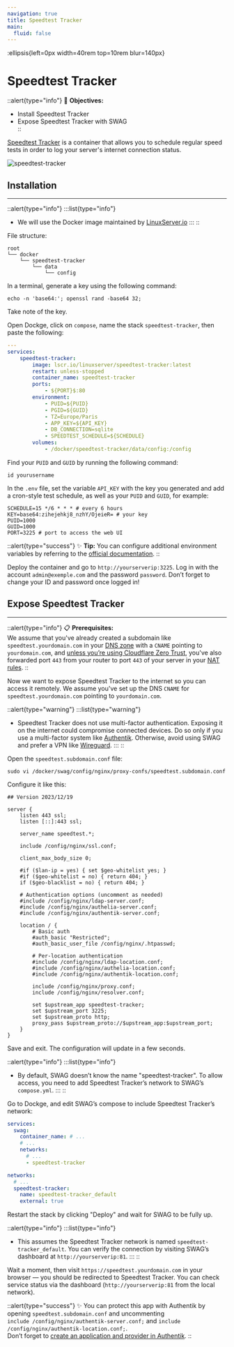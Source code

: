 ```yaml
---
navigation: true
title: Speedtest Tracker
main:
  fluid: false
---
```

:ellipsis{left=0px width=40rem top=10rem blur=140px}
# Speedtest Tracker

::alert{type="info"}
🎯 **Objectives:**
- Install Speedtest Tracker  
- Expose Speedtest Tracker with SWAG  
::

[Speedtest Tracker](https://docs.speedtest-tracker.dev/) is a container that allows you to schedule regular speed tests in order to log your server's internet connection status.

![speedtest-tracker](/img/serveex/speedtest-tracker.avif)

## Installation
---
::alert{type="info"}
:::list{type="info"}
- We will use the Docker image maintained by [LinuxServer.io](https://docs.linuxserver.io/images/docker-speedtest-tracker/)
:::
::

File structure:

```console
root
└── docker
    └── speedtest-tracker
        └── data
            └── config
```

In a terminal, generate a key using the following command:

```shell
echo -n 'base64:'; openssl rand -base64 32;
```

Take note of the key.

Open Dockge, click on `compose`, name the stack `speedtest-tracker`, then paste the following:

```yaml
---
services:
    speedtest-tracker:
        image: lscr.io/linuxserver/speedtest-tracker:latest
        restart: unless-stopped
        container_name: speedtest-tracker
        ports:
            - ${PORT}$:80
        environment:
            - PUID=${PUID}
            - PGID=${GUID}
            - TZ=Europe/Paris
            - APP_KEY=${API_KEY}
            - DB_CONNECTION=sqlite
            - SPEEDTEST_SCHEDULE=${SCHEDULE}
        volumes:
            - /docker/speedtest-tracker/data/config:/config
```

Find your `PUID` and `GUID` by running the following command:

```shell
id yourusername
```

In the `.env` file, set the variable `API_KEY` with the key you generated and add a cron-style test schedule, as well as your `PUID` and `GUID`, for example:

```properties
SCHEDULE=15 */6 * * * # every 6 hours
KEY=base64:zihejehkj8_nzhY/OjeieR= # your key
PUID=1000
GUID=1000
PORT=3225 # port to access the web UI
```

::alert{type="success"}
✨ **Tip:** You can configure additional environment variables by referring to the [official documentation](https://docs.speedtest-tracker.dev/getting-started/environment-variables).
::

Deploy the container and go to `http://yourserverip:3225`. Log in with the account `admin@exemple.com` and the password `password`. Don’t forget to change your ID and password once logged in!

## Expose Speedtest Tracker
---
::alert{type="info"}
📋 **Prerequisites:**  
We assume that you've already created a subdomain like `speedtest.yourdomain.com` in your [DNS zone](/general/dns) with a `CNAME` pointing to `yourdomain.com`, and [unless you’re using Cloudflare Zero Trust](/serveex/security/cloudflare), you've also forwarded port `443` from your router to port `443` of your server in your [NAT rules](/general/nat).
::

Now we want to expose Speedtest Tracker to the internet so you can access it remotely. We assume you've set up the DNS `CNAME` for `speedtest.yourdomain.com` pointing to `yourdomain.com`.

::alert{type="warning"}
:::list{type="warning"}
- Speedtest Tracker does not use multi-factor authentication. Exposing it on the internet could compromise connected devices. Do so only if you use a multi-factor system like [Authentik](/serveex/security/authentik/). Otherwise, avoid using SWAG and prefer a VPN like [Wireguard](/serveex/security/wireguard).
:::
::

Open the `speedtest.subdomain.conf` file:

```shell
sudo vi /docker/swag/config/nginx/proxy-confs/speedtest.subdomain.conf
```

Configure it like this:

```nginx
## Version 2023/12/19

server {
    listen 443 ssl;
    listen [::]:443 ssl;
    
    server_name speedtest.*;  

    include /config/nginx/ssl.conf;

    client_max_body_size 0;

    #if ($lan-ip = yes) { set $geo-whitelist yes; }
    #if ($geo-whitelist = no) { return 404; }
    if ($geo-blacklist = no) { return 404; } 

    # Authentication options (uncomment as needed)
    #include /config/nginx/ldap-server.conf;
    #include /config/nginx/authelia-server.conf;
    #include /config/nginx/authentik-server.conf;

    location / {
        # Basic auth
        #auth_basic "Restricted";
        #auth_basic_user_file /config/nginx/.htpasswd;

        # Per-location authentication
        #include /config/nginx/ldap-location.conf;
        #include /config/nginx/authelia-location.conf;
        #include /config/nginx/authentik-location.conf;

        include /config/nginx/proxy.conf;
        include /config/nginx/resolver.conf;
        
        set $upstream_app speedtest-tracker;
        set $upstream_port 3225;
        set $upstream_proto http;
        proxy_pass $upstream_proto://$upstream_app:$upstream_port;
    }
}
```

Save and exit. The configuration will update in a few seconds.

::alert{type="info"}
:::list{type="info"}
- By default, SWAG doesn’t know the name "speedtest-tracker". To allow access, you need to add Speedtest Tracker’s network to SWAG’s `compose.yml`.
:::
::

Go to Dockge, and edit SWAG’s compose to include Speedtest Tracker’s network:

```yaml
services:
  swag:
    container_name: # ...
    # ...
    networks:
      # ...
      - speedtest-tracker

networks:
  # ...
  speedtest-tracker:
    name: speedtest-tracker_default
    external: true
```

Restart the stack by clicking "Deploy" and wait for SWAG to be fully up.

::alert{type="info"}
:::list{type="info"}
- This assumes the Speedtest Tracker network is named `speedtest-tracker_default`. You can verify the connection by visiting SWAG’s dashboard at `http://yourserverip:81`.
:::
::

Wait a moment, then visit `https://speedtest.yourdomain.com` in your browser — you should be redirected to Speedtest Tracker. You can check service status via the dashboard (`http://yourserverip:81` from the local network).

::alert{type="success"}
✨ You can protect this app with Authentik by opening `speedtest.subdomain.conf` and uncommenting  
`include /config/nginx/authentik-server.conf;` and `include /config/nginx/authentik-location.conf;`.  
Don’t forget to [create an application and provider in Authentik](/serveex/security/authentik#protecting-an-app-via-reverse-proxy).
::
